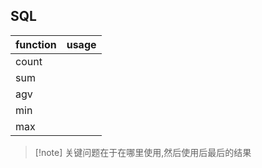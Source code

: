
## SQL


| function | usage |
| ---- | ---- |
| count |  |
| sum |  |
| agv |  |
| min |  |
| max |  |

>[!note] 关键问题在于在哪里使用,然后使用后最后的结果


